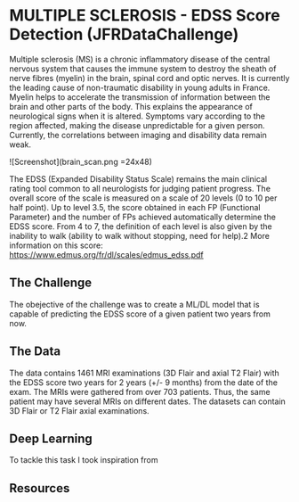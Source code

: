 # MULTIPLE SCLEROSIS - EDSS Score Detection (JFRDataChallenge)
Multiple sclerosis (MS) is a chronic inflammatory disease of the central nervous system that causes the immune system to destroy the sheath of nerve fibres (myelin) in the brain, spinal cord and optic nerves. It is currently the leading cause of non-traumatic disability in young adults in France.
Myelin helps to accelerate the transmission of information between the brain and other parts of the body. This explains the appearance of neurological signs when it is altered. Symptoms vary according to the region affected, making the disease unpredictable for a given person. Currently, the correlations between imaging and disability data remain weak.

![Screenshot](brain_scan.png =24x48)

The EDSS (Expanded Disability Status Scale) remains the main clinical rating tool common to all neurologists for judging patient progress. The overall score of the scale is measured on a scale of 20 levels (0 to 10 per half point). Up to level 3.5, the score obtained in each FP (Functional Parameter) and the number of FPs achieved automatically determine the EDSS score. From 4 to 7, the definition of each level is also given by the inability to walk (ability to walk without stopping, need for help).2 More information on this score: https://www.edmus.org/fr/dl/scales/edmus_edss.pdf


## The Challenge
The obejective of the challenge was to create a ML/DL model that is capable of predicting the EDSS score of a given patient two years from now.

## The Data
The data contains 1461 MRI examinations (3D Flair and axial T2 Flair) with the EDSS score two years for  2 years (+/- 9 months) from the date of the exam. The MRIs were gathered from over 703 patients. Thus, the same patient may have several MRIs on different dates. The datasets can contain 3D Flair or T2 Flair axial examinations.

## Deep Learning
To tackle this task I took inspiration from 

## Resources


